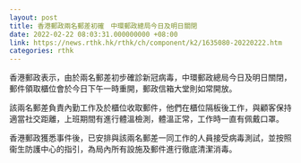 ```yaml
---
layout: post
title: 香港郵政兩名郵差初確　中環郵政總局今日及明日關閉
date: 2022-02-22 08:03:31.000000000 +08:00
link: https://news.rthk.hk/rthk/ch/component/k2/1635080-20220222.htm
categories: rthk
---
```


香港郵政表示，由於兩名郵差初步確診新冠病毒，中環郵政總局今日及明日關閉，郵件領取櫃位會於今日下午一時重開，郵政信箱大堂則如常開放。

該兩名郵差負責內勤工作及於櫃位收取郵件，他們在櫃位隔板後工作，與顧客保持適當社交距離，上班期間有進行體溫檢測，體溫正常，工作時一直有佩戴口罩。

香港郵政獲悉事件後，已安排與該兩名郵差一同工作的人員接受病毒測試，並按照衞生防護中心的指引，為局內所有設施及郵件進行徹底清潔消毒。
